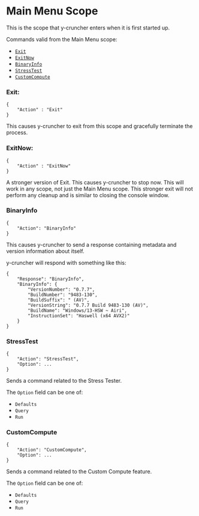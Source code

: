 # Main Menu Scope

This is the scope that y-cruncher enters when it is first started up.

Commands valid from the Main Menu scope:
 - [`Exit`](#Exit)
 - [`ExitNow`](#ExitNow)
 - [`BinaryInfo`](#BinaryInfo)
 - [`StressTest`](#StressTest)
 - [`CustomCompute`](#CustomCompute)

### Exit:

    {
        "Action" : "Exit"
    }

This causes y-cruncher to exit from this scope and gracefully terminate the process.

### ExitNow:

    {
        "Action" : "ExitNow"
    }

A stronger version of Exit. This causes y-cruncher to stop now. This will work in any scope, not just the Main Menu scope.
This stronger exit will not perform any cleanup and is similar to closing the console window.

### BinaryInfo

    {
        "Action": "BinaryInfo"
    }

This causes y-cruncher to send a response containing metadata and version information about itself.

y-cruncher will respond with something like this:

    {
        "Response": "BinaryInfo",
        "BinaryInfo": {
            "VersionNumber": "0.7.7",
            "BuildNumber": "9483-130",
            "BuildSuffix": " (AV)",
            "VersionString": "0.7.7 Build 9483-130 (AV)",
            "BuildName": "Windows/13-HSW ~ Airi",
            "InstructionSet": "Haswell (x64 AVX2)"
        }
    }


### StressTest

    {
        "Action": "StressTest",
        "Option": ...
    }

Sends a command related to the Stress Tester.

The `Option` field can be one of:
 - `Defaults`
 - `Query`
 - `Run`


### CustomCompute

    {
        "Action": "CustomCompute",
        "Option": ...
    }

Sends a command related to the Custom Compute feature.

The `Option` field can be one of:
 - `Defaults`
 - `Query`
 - `Run`
